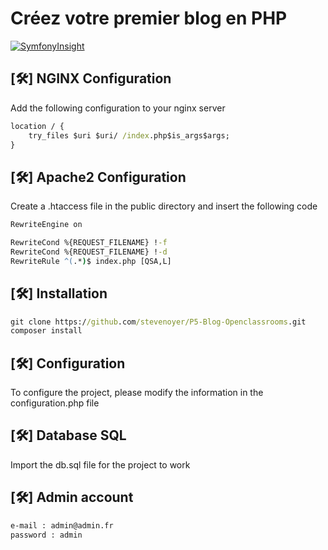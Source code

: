 # Créez votre premier blog en PHP

[![SymfonyInsight](https://insight.symfony.com/projects/f4fd9de2-a556-486e-a630-f3b0d571f414/big.svg)](https://insight.symfony.com/projects/f4fd9de2-a556-486e-a630-f3b0d571f414)

## [🛠️] NGINX Configuration
Add the following configuration to your nginx server
```cmd
location / {
    try_files $uri $uri/ /index.php$is_args$args;
}
```

## [🛠️] Apache2 Configuration
Create a .htaccess file in the public directory and insert the following code
```cmd
RewriteEngine on

RewriteCond %{REQUEST_FILENAME} !-f
RewriteCond %{REQUEST_FILENAME} !-d
RewriteRule ^(.*)$ index.php [QSA,L]
```

## [🛠️] Installation
```cmd
git clone https://github.com/stevenoyer/P5-Blog-Openclassrooms.git
composer install
```

## [🛠️] Configuration
To configure the project, please modify the information in the configuration.php file

## [🛠️] Database SQL
Import the db.sql file for the project to work

## [🛠️] Admin account
```cmd
e-mail : admin@admin.fr
password : admin
```
